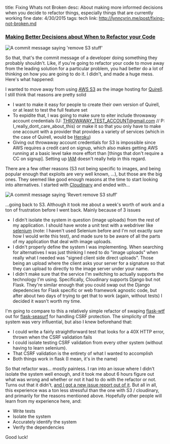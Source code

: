 title: Fixing Whats not Broken
desc: About making more informed decisions when you decide to refactor things, especially things that are currently working fine
date: 4/30/2015
tags: tech
link: http://lynncyrin.me/post/fixing-not-broken.md

### [Making Better Decisions about When to Refactor your Code](/post/fixing-not-broken)

![A commit message saying 'remove S3 stuff'](http://i.imgur.com/qP2hSPf.jpg)

So that, that's the commit message of a developer doing something they probably shouldn't. Like, if you're going to refactor your code to move away from the leading solution for a particular problem, you had better do a lot of thinking on how you are going to do it. I didn't, and made a huge mess. Here's what happened:

I wanted to move away from using [AWS S3](http://aws.amazon.com/s3) as the image hosting for [Quirell](http://gitlab.com/collectqt/quirell). I still think that reasons are pretty solid

* I want to make it easy for people to create their own version of Quirell, or at least to test the full feature set
* To expidite that, I was going to make sure to eiter include throwaway account credentials (U: THROWAWAY_TEST_ACCOUNT@gmail.com // P: I_really_dont_care_about_this) or make it so that you only have to make one account with a provider that provides a variety of services (which in the case of Quirell, would be [Heroku](http://heroku.com))
* Giving out throwaway account credentials for S3 is impossible since AWS requires a credit card on signup, which also makes getting AWS running at a basic level take more effort than [things that don't require a CC on signup]. Setting up [IAM](http://aws.amazon.com/iam) doesn't really help in this regard.

There are a few other reasons (S3 not being specific to images, and being popular enough that exploits are very well known, ...), but those are the big ones. They seemed like good enough reasons at the time to start looking into alternatives. I started with [Cloudinary](http://cloudinary.com) and ended with...

![A commit message saying 'Revert remove S3 stuff'](http://i.imgur.com/zlWpJSF.jpg)

...going back to S3. Although it took me about a week's worth of work and a ton of frustration before I went back. Mainly because of 3 issues

* I didn't isolate the system in question (image uploads) from the rest of my application. I should have wrote a unit test with a webdriver like [selenium](http://www.seleniumhq.org) (note: I haven't used Selenium before and I'm not exactly sure how I would write this test), and made sure to be aware of all the parts of my application that deal with image uploads.
* I didn't properly define the system I was implementing. When searching for alternatives I was just thinking I need to do "image uploads" when really what I needed was "signed client side direct uploads". Those being an upload where the client asks your server for a signature so that they can upload to directly to the image server under your name.
* I didn't make sure that the service I'm switching to actually supports the technology I'm using. Specifically, Cloudinary supports Django but not Flask. They're similar enough that you could swap out the Django depedencies for Flask specific or web framework agnostic code, but after about two days of trying to get that to work (again, without tests) I decided it wasn't worth my time.

I'm going to compare to this a relatively simple refactor of swaping [flask-wtf](http://flask-wtf.readthedocs.org/en/latest/) out for [flask-seasurf](http://flask-seasurf.readthedocs.org/en/latest/) for handling CSRF protection. The simplicity of the system was very influential, but also I knew beforehand that:

* I could write a fairly straightforward test that looks for a 40X HTTP error, thrown when the CSRF validation fails
* I could isolate testing CSRF validation from every other system (without having to learn selenium).
* That CSRF validation is the entirety of what I wanted to accomplish
* Both things work in flask (I mean, it's in the name)

So that refactor was... mostly painless. I ran into an issue where I didn't isolate the system well enough, and it took me about 6 hours figure out what was wrong and whether or not it had to do with the refactor or not. Turns out that it didn't, [and I got a new issue report out of it](https://gitlab.com/collectqt/quirell/issues/176#note_1171370). But all in all, this experience was a ton less stressful than the one with S3 / cloudinary, and primarily for the reasons mentioned above. Hopefully other people will learn from my experience here, and:

* Write tests
* Isolate the system
* Accurately identify the system
* Verify the dependencies

Good luck!
